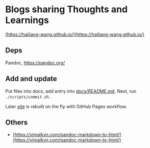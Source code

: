 # Blogs sharing Thoughts and Learnings

[https://hailiang-wang.github.io/](https://hailiang-wang.github.io/)

## Deps

Pandoc, https://pandoc.org/

## Add and update

Put files into docs, add entry into [docs/README.md](docs/README.md).
Next, run `./scripts/commit.sh`.

Later [site](https://hailiang-wang.github.io/) is rebuilt on the fly with GitHub Pages workflow.


## Others

* [https://vimalkvn.com/pandoc-markdown-to-html/](https://vimalkvn.com/pandoc-markdown-to-html/)